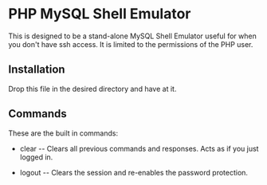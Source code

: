 PHP MySQL Shell Emulator
========================

This is designed to be a stand-alone MySQL Shell Emulator useful for when you don't have ssh access. It is limited to the permissions of the PHP user.

Installation
------------
Drop this file in the desired directory and have at it.

Commands
--------

These are the built in commands:

* clear -- Clears all previous commands and responses.
Acts as if you just logged in.

* logout -- Clears the session and re-enables the password protection.